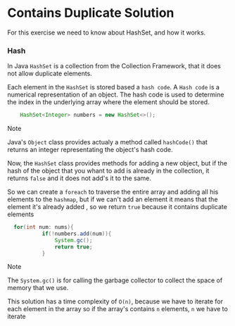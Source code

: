 # Contains Duplicate Solution 

For this exercise we need to know about HashSet, and 
how it works.

### Hash

In Java `HashSet` is a collection from the Collection Framework, that it does not allow duplicate elements. 
<br>

Each element in the `HashSet`  is stored based a `hash code`. A `Hash code` is a numerical representation of an object. 
The hash code is used to determine the index in the underlying array where the element should be stored. 

```Java
    HashSet<Integer> numbers = new HashSet<>();
```

>[!NOTE]
>Java's `Object` class provides actualy a method called `hashCode()` that returns an integer representating the object's hash code. 

Now, the `HashSet` class provides methods for adding a new object, but if the hash of the object that you whant to add is already in the collection, it returns `false` and it does not add's it to the same. 

So we can create a `foreach` to traverse the entire array and adding all his elements to the `hashmap`, but if we can't add an element it means that the element it's already added , so we return `true` because it contains duplicate elements 

```Java 
  for(int num: nums){
           if(!numbers.add(num)){
               System.gc(); 
               return true; 
           }
```

>[!NOTE]
> The `System.gc()` is for calling the garbage collector to collect the space of memory that we use. 
>

This solution has a time complexity of `O(n)`, because we have to iterate for each element in the array
so if the array's contains `n` elements, `n` we have to iterate 